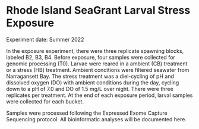 # Rhode Island SeaGrant Larval Stress Exposure 

Experiment date: Summer 2022  

In the exposure experiment, there were three replicate spawning blocks, labeled B2, B3, B4. Before exposure, four samples were collected for genomic processing (T0). Larvae were reared in a ambient (CB) treatment or a stress (HB) treatment. Ambient conditions were filtered seawater from Narragansett Bay. The stress treatment was a diel-cycling of pH and dissolved oxygen (DO) with ambient conditions during the day, cycling down to a pH of 7.0 and DO of 1.5 mg/L over night. There were three replicates per treatment. At the end of each exposure period, larval samples were collected for each bucket. 

Samples were processed following the Expressed Exome Capture Sequencing protocol. All bioinformatic analyses will be documented here. 
